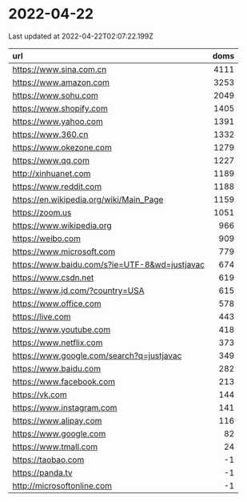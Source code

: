 # 2022-04-22

<!-- BEGIN -->
Last updated at 2022-04-22T02:07:22.199Z

url | doms
:- | -:
https://www.sina.com.cn | 4111
https://www.amazon.com | 3253
https://www.sohu.com | 2049
https://www.shopify.com | 1405
https://www.yahoo.com | 1391
https://www.360.cn | 1332
https://www.okezone.com | 1279
https://www.qq.com | 1227
http://xinhuanet.com | 1189
https://www.reddit.com | 1188
https://en.wikipedia.org/wiki/Main_Page | 1159
https://zoom.us | 1051
https://www.wikipedia.org | 966
https://weibo.com | 909
https://www.microsoft.com | 779
https://www.baidu.com/s?ie=UTF-8&wd=justjavac | 674
https://www.csdn.net | 619
https://www.jd.com/?country=USA | 615
https://www.office.com | 578
https://live.com | 443
https://www.youtube.com | 418
https://www.netflix.com | 373
https://www.google.com/search?q=justjavac | 349
https://www.baidu.com | 282
https://www.facebook.com | 213
https://vk.com | 144
https://www.instagram.com | 141
https://www.alipay.com | 116
https://www.google.com | 82
https://www.tmall.com | 24
https://taobao.com | -1
https://panda.tv | -1
http://microsoftonline.com | -1
<!-- END -->
